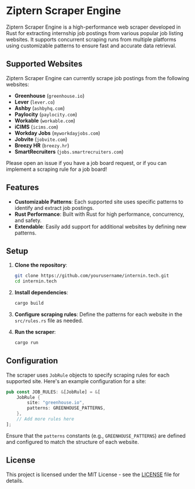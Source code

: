 # Ziptern Scraper Engine

Ziptern Scraper Engine is a high-performance web scraper developed in Rust for extracting internship job postings from various popular job listing websites. It supports concurrent scraping runs from multiple platforms using customizable patterns to ensure fast and accurate data retrieval.

## Supported Websites

Ziptern Scraper Engine can currently scrape job postings from the following websites:

- **Greenhouse** (`greenhouse.io`)
- **Lever** (`lever.co`)
- **Ashby** (`ashbyhq.com`)
- **Paylocity** (`paylocity.com`)
- **Workable** (`workable.com`)
- **iCIMS** (`icims.com`)
- **Workday Jobs** (`myworkdayjobs.com`)
- **Jobvite** (`jobvite.com`)
- **Breezy HR** (`breezy.hr`)
- **SmartRecruiters** (`jobs.smartrecruiters.com`)

Please open an issue if you have a job board request, or if you can implement a scraping rule for a job board!

## Features

- **Customizable Patterns**: Each supported site uses specific patterns to identify and extract job postings.
- **Rust Performance**: Built with Rust for high performance, concurrency, and safety.
- **Extendable**: Easily add support for additional websites by defining new patterns.

## Setup

1. **Clone the repository**:
   ```sh
   git clone https://github.com/yourusername/internin.tech.git
   cd internin.tech
   ```

2. **Install dependencies**:
   ```sh
   cargo build
   ```

3. **Configure scraping rules**: Define the patterns for each website in the `src/rules.rs` file as needed.

4. **Run the scraper**:
   ```sh
   cargo run
   ```

## Configuration

The scraper uses `JobRule` objects to specify scraping rules for each supported site. Here's an example configuration for a site:

```rust
pub const JOB_RULES: &[JobRule] = &[
    JobRule {
        site: "greenhouse.io",
        patterns: GREENHOUSE_PATTERNS,
    },
    // Add more rules here
];
```

Ensure that the `patterns` constants (e.g., `GREENHOUSE_PATTERNS`) are defined and configured to match the structure of each website.

## License

This project is licensed under the MIT License - see the [LICENSE](../LICENSE) file for details.
